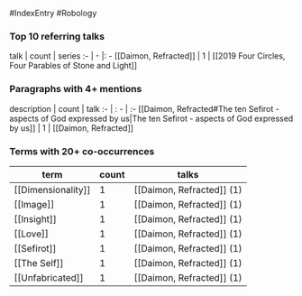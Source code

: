 #IndexEntry #Robology

### Top 10 referring talks
talk | count | series
:- | - |: -
[[Daimon, Refracted]] | 1 | [[2019 Four Circles, Four Parables of Stone and Light]]

### Paragraphs with 4+ mentions
description | count | talk
:- | : - | :-
[[Daimon, Refracted#The ten Sefirot - aspects of God expressed by us\|The ten Sefirot - aspects of God expressed by us]] | 1 | [[Daimon, Refracted]]

### Terms with 20+ co-occurrences
term | count | talks
-|-|-
[[Dimensionality]] | 1 | <span class="counts">[[Daimon, Refracted]] (1)</span> 
[[Image]] | 1 | <span class="counts">[[Daimon, Refracted]] (1)</span> 
[[Insight]] | 1 | <span class="counts">[[Daimon, Refracted]] (1)</span> 
[[Love]] | 1 | <span class="counts">[[Daimon, Refracted]] (1)</span> 
[[Sefirot]] | 1 | <span class="counts">[[Daimon, Refracted]] (1)</span> 
[[The Self]] | 1 | <span class="counts">[[Daimon, Refracted]] (1)</span> 
[[Unfabricated]] | 1 | <span class="counts">[[Daimon, Refracted]] (1)</span> 

